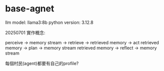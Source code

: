 # base-agnet

llm model: llama3:8b
python version: 3.12.8

20250701
實作概念:

perceive -> memory stream -> retrieve -> retrieved memory -> act
retrieved memory -> plan -> memory stream
retrieved memory -> reflect -> memory stream

每個村民(agent)都要有自己的profile?
